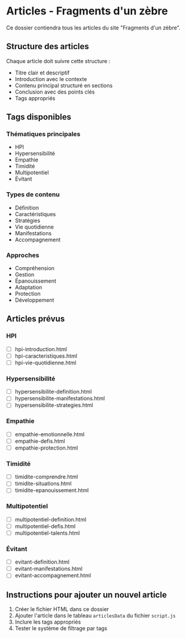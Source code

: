 # Articles - Fragments d'un zèbre

Ce dossier contiendra tous les articles du site "Fragments d'un zèbre".

## Structure des articles

Chaque article doit suivre cette structure :
- Titre clair et descriptif
- Introduction avec le contexte
- Contenu principal structuré en sections
- Conclusion avec des points clés
- Tags appropriés

## Tags disponibles

### Thématiques principales
- HPI
- Hypersensibilité
- Empathie
- Timidité
- Multipotentiel
- Évitant

### Types de contenu
- Définition
- Caractéristiques
- Stratégies
- Vie quotidienne
- Manifestations
- Accompagnement

### Approches
- Compréhension
- Gestion
- Épanouissement
- Adaptation
- Protection
- Développement

## Articles prévus

### HPI
- [ ] hpi-introduction.html
- [ ] hpi-caracteristiques.html
- [ ] hpi-vie-quotidienne.html

### Hypersensibilité
- [ ] hypersensibilite-definition.html
- [ ] hypersensibilite-manifestations.html
- [ ] hypersensibilite-strategies.html

### Empathie
- [ ] empathie-emotionnelle.html
- [ ] empathie-defis.html
- [ ] empathie-protection.html

### Timidité
- [ ] timidite-comprendre.html
- [ ] timidite-situations.html
- [ ] timidite-epanouissement.html

### Multipotentiel
- [ ] multipotentiel-definition.html
- [ ] multipotentiel-defis.html
- [ ] multipotentiel-talents.html

### Évitant
- [ ] evitant-definition.html
- [ ] evitant-manifestations.html
- [ ] evitant-accompagnement.html

## Instructions pour ajouter un nouvel article

1. Créer le fichier HTML dans ce dossier
2. Ajouter l'article dans le tableau `articlesData` du fichier `script.js`
3. Inclure les tags appropriés
4. Tester le système de filtrage par tags
